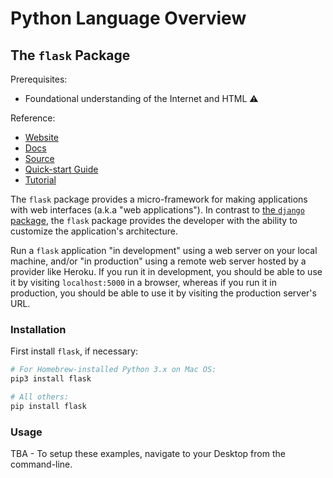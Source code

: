 # Python Language Overview

## The `flask` Package

Prerequisites:

  + Foundational understanding of the Internet and HTML :warning:

Reference:

  + [Website](http://flask.pocoo.org/)
  + [Docs](http://flask.pocoo.org/docs/0.12/)
  + [Source](https://github.com/pallets/flask)
  + [Quick-start Guide](http://flask.pocoo.org/docs/0.12/quickstart/)
  + [Tutorial](http://flask.pocoo.org/docs/0.12/tutorial/)

The `flask` package provides a micro-framework for making applications with web interfaces (a.k.a "web applications"). In contrast to [the `django` package](django.md), the `flask` package provides the developer with the ability to customize the application's architecture.

Run a `flask` application "in development" using a web server on your local machine, and/or "in production" using a remote web server hosted by a provider like Heroku. If you run it in development, you should be able to use it by visiting `localhost:5000` in a browser, whereas if you run it in production, you should be able to use it by visiting the production server's URL.

### Installation

First install `flask`, if necessary:

```` sh
# For Homebrew-installed Python 3.x on Mac OS:
pip3 install flask

# All others:
pip install flask
````

### Usage

TBA - To setup these examples, navigate to your Desktop from the command-line.
